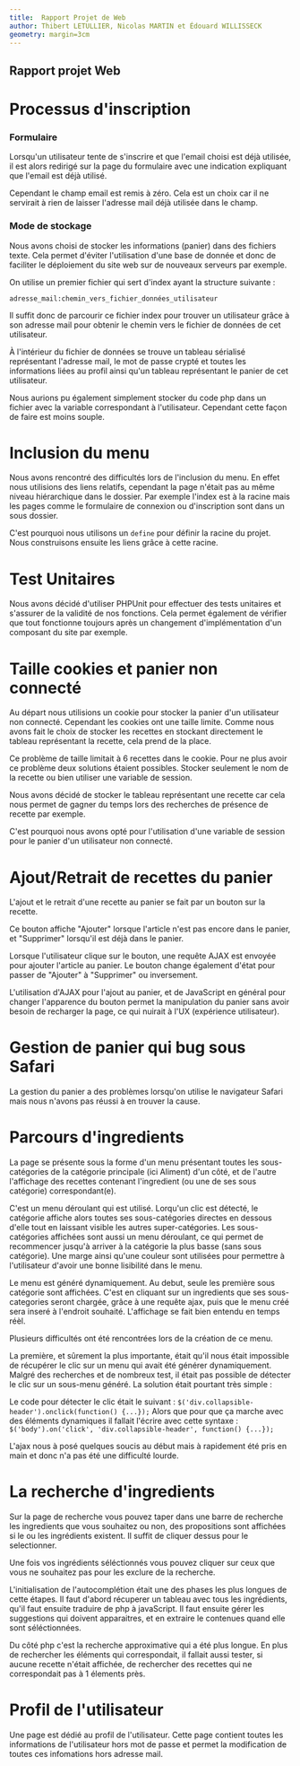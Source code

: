 ```yaml
---
title:  Rapport Projet de Web
author: Thibert LETULLIER, Nicolas MARTIN et Édouard WILLISSECK
geometry: margin=3cm
---
```


Rapport projet Web
----------------------------------------

Processus d'inscription
=======================

### Formulaire

Lorsqu'un utilisateur tente de s'inscrire et que l'email choisi
est déjà utilisée, il est alors redirigé sur la page du
formulaire avec une indication expliquant que l'email est déjà
utilisé.

Cependant le champ email est remis à zéro. Cela est un choix
car il ne servirait à rien de laisser l'adresse mail déjà
utilisée dans le champ.

### Mode de stockage

Nous avons choisi de stocker les informations (panier) dans des fichiers
texte. Cela permet d'éviter l'utilisation d'une base de donnée
et donc de faciliter le déploiement du site web sur de nouveaux
serveurs par exemple.

On utilise un premier fichier qui sert d'index ayant la
structure suivante :

`adresse_mail:chemin_vers_fichier_données_utilisateur`

Il suffit donc de parcourir ce fichier index pour trouver un
utilisateur grâce à son adresse mail pour obtenir le chemin
vers le fichier de données de cet utilisateur.

À l'intérieur du fichier de données se trouve un tableau
sérialisé représentant l'adresse mail, le mot de passe crypté et toutes les
informations liées au profil ainsi qu'un tableau représentant le panier de cet
utilisateur.

Nous aurions pu également simplement stocker du code php dans un
fichier avec la variable correspondant à l'utilisateur. Cependant
cette façon de faire est moins souple.

Inclusion du menu
=================

Nous avons rencontré des difficultés lors de l'inclusion du
menu. En effet nous utilisions des liens relatifs,
cependant la page n'était pas au même niveau hiérarchique
dans le dossier. Par exemple l'index est à la racine mais les
pages comme le formulaire de connexion ou d'inscription sont
dans un sous dossier.

C'est pourquoi nous utilisons un `define` pour définir la
racine du projet. Nous construisons ensuite les liens grâce à
cette racine.

Test Unitaires
==============

Nous avons décidé d'utiliser PHPUnit pour effectuer des tests unitaires
et s'assurer de la validité de nos fonctions. Cela permet également de
vérifier que tout fonctionne toujours après un changement
d'implémentation d'un composant du site par exemple.

Taille cookies et panier non connecté
======================================

Au départ nous utilisions un cookie pour stocker la panier d'un
utilisateur non connecté. Cependant les cookies ont une taille limite.
Comme nous avons fait le choix de stocker les recettes en stockant
directement le tableau représentant la recette, cela prend de la place.

Ce problème de taille limitait à 6 recettes dans le cookie. Pour ne
plus avoir ce problème deux solutions étaient possibles. Stocker
seulement le nom de la recette ou bien utiliser une variable de session.

Nous avons décidé de stocker le tableau représentant une recette car
cela nous permet de gagner du temps lors des recherches de présence de
recette par exemple.

C'est pourquoi nous avons opté pour l'utilisation d'une variable de
session pour le panier d'un utilisateur non connecté.

Ajout/Retrait de recettes du panier
====================================

L'ajout et le retrait d'une recette au panier se fait par un bouton sur la
recette.

Ce bouton affiche "Ajouter" lorsque l'article n'est pas encore dans le panier,
et "Supprimer" lorsqu'il est déjà dans le panier.

Lorsque l'utilisateur clique sur le bouton, une requête AJAX est envoyée pour
ajouter l'article au panier. Le bouton change également d'état pour passer
de "Ajouter" à "Supprimer" ou inversement.

L'utilisation d'AJAX pour l'ajout au panier, et de JavaScript en général pour
changer l'apparence du bouton permet la manipulation du panier sans avoir besoin
de recharger la page, ce qui nuirait à l'UX (expérience utilisateur).

Gestion de panier qui bug sous Safari
======================================

La gestion du panier a des problèmes lorsqu'on utilise le navigateur Safari mais
nous n'avons pas réussi à en trouver la cause.

Parcours d'ingredients
=======================

La page se présente sous la forme d'un menu présentant toutes
les sous-catégories de la catégorie principale (ici Aliment) d'un côté, et de
l'autre l'affichage des recettes contenant l'ingredient
(ou une de ses sous catégorie) correspondant(e).

C'est un menu déroulant qui est utilisé. Lorqu'un clic est détecté, le catégorie
affiche alors toutes ses sous-catégories directes en dessous d'elle tout en
laissant visible les autres super-catégories. Les sous-catégories affichées sont
aussi un menu déroulant, ce qui permet de recommencer jusqu'à arriver à la
catégorie la plus basse (sans sous catégorie). Une marge ainsi qu'une couleur
sont utilisées pour permettre à l'utilisateur d'avoir une bonne lisibilité dans
le menu.

Le menu est généré dynamiquement. Au debut, seule les première sous catégorie
sont affichées. C'est en cliquant sur un ingredients que ses sous-categories
seront chargée, grâce à une requête ajax, puis que le menu créé sera inseré à
l'endroit souhaité. L'affichage se fait bien entendu en temps réèl.

Plusieurs difficultés ont été rencontrées lors de la création de ce menu.

La première, et sûrement la plus importante, était qu'il nous était impossible
de récupérer le clic sur un menu qui avait été générer dynamiquement. Malgré des
recherches et de nombreux test, il était pas possible de détecter le clic sur un
sous-menu généré. La solution était pourtant très simple :

Le code pour détecter le clic était le suivant :
`$('div.collapsible-header').onclick(function() {...});`
Alors que pour que ça marche avec des éléments dynamiques il fallait l'écrire
avec cette syntaxe :
`$('body').on('click', 'div.collapsible-header', function() {...});`

L'ajax nous à posé quelques soucis au début mais à rapidement été pris en main
et donc n'a pas été une difficulté lourde.

La recherche d'ingredients
===========================

Sur la page de recherche vous pouvez taper dans une barre de recherche les
ingredients que vous souhaitez ou non, des propositions sont affichées si
le ou les ingrédients existent. Il suffit de cliquer dessus pour le selectionner.

Une fois vos ingrédients séléctionnés vous pouvez cliquer sur ceux que vous ne
souhaitez pas pour les exclure de la recherche.

L'initialisation de l'autocomplétion était une des phases les plus longues de
cette étapes. Il faut d'abord récuperer un tableau avec tous les ingrédients,
qu'il faut ensuite traduire de php à javaScript. Il faut ensuite gérer les
suggestions qui doivent apparaitres, et en extraire le contenues quand elle sont
séléctionnées.

Du côté php c'est la recherche approximative qui a été plus longue. En plus de
rechercher les éléments qui correspondait, il fallait aussi tester, si aucune
recette n'était affichée, de rechercher des recettes qui ne correspondait pas à
1 élements près.

Profil de l'utilisateur
========================

Une page est dédié au profil de l'utilisateur. Cette page contient toutes les
informations de l'utilisateur hors mot de passe et permet la modification de
toutes ces infomations hors adresse mail.
